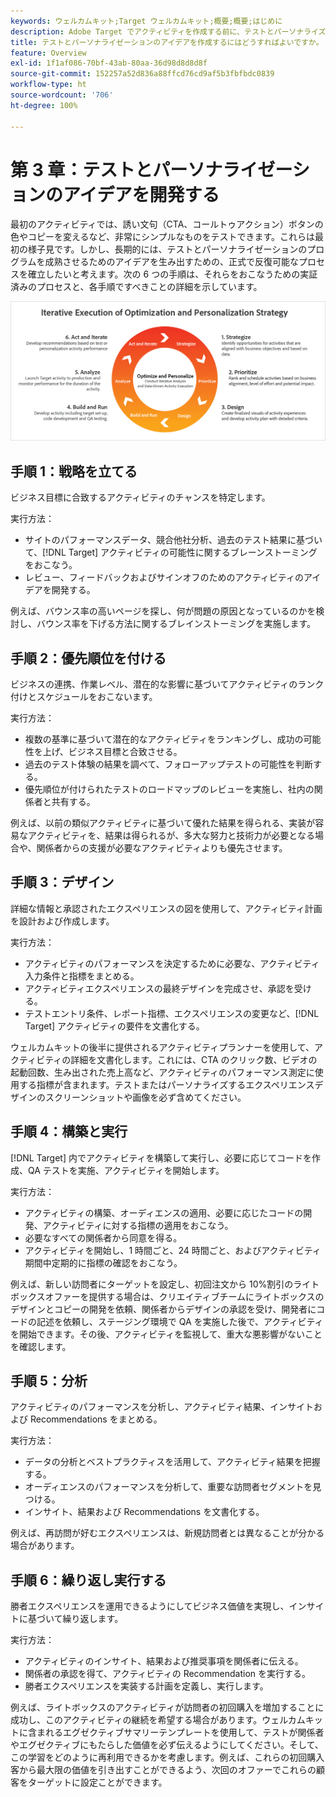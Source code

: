```yaml
---
keywords: ウェルカムキット;Target ウェルカムキット;概要;概要;はじめに
description: Adobe Target でアクティビティを作成する前に、テストとパーソナライズのアイデアを改善するための実証済みのプロセスを 6 つの手順で説明します。
title: テストとパーソナライゼーションのアイデアを作成するにはどうすればよいですか。
feature: Overview
exl-id: 1f1af086-70bf-43ab-80aa-36d98d8d8d8f
source-git-commit: 152257a52d836a88ffcd76cd9af5b3fbfbdc0839
workflow-type: ht
source-wordcount: '706'
ht-degree: 100%

---
```


# 第 3 章：テストとパーソナライゼーションのアイデアを開発する

最初のアクティビティでは、誘い文句（CTA、コールトゥアクション）ボタンの色やコピーを変えるなど、非常にシンプルなものをテストできます。これらは最初の様子見です。しかし、長期的には、テストとパーソナライゼーションのプログラムを成熟させるためのアイデアを生み出すための、正式で反復可能なプロセスを確立したいと考えます。次の 6 つの手順は、それらをおこなうための実証済みのプロセスと、各手順ですべきことの詳細を示しています。

![最適化とパーソナライゼーション戦略の反復的な実行の図](/help/main/c-intro/assets/six-steps.png)

## 手順 1：戦略を立てる

ビジネス目標に合致するアクティビティのチャンスを特定します。

実行方法：

* サイトのパフォーマンスデータ、競合他社分析、過去のテスト結果に基づいて、[!DNL Target] アクティビティの可能性に関するブレーンストーミングをおこなう。
* レビュー、フィードバックおよびサインオフのためのアクティビティのアイデアを開発する。

例えば、バウンス率の高いページを探し、何が問題の原因となっているのかを検討し、バウンス率を下げる方法に関するブレインストーミングを実施します。

## 手順 2：優先順位を付ける

ビジネスの連携、作業レベル、潜在的な影響に基づいてアクティビティのランク付けとスケジュールをおこないます。

実行方法：

* 複数の基準に基づいて潜在的なアクティビティをランキングし、成功の可能性を上げ、ビジネス目標と合致させる。
* 過去のテスト体験の結果を調べて、フォローアップテストの可能性を判断する。
* 優先順位が付けられたテストのロードマップのレビューを実施し、社内の関係者と共有する。

例えば、以前の類似アクティビティに基づいて優れた結果を得られる、実装が容易なアクティビティを、結果は得られるが、多大な努力と技術力が必要となる場合や、関係者からの支援が必要なアクティビティよりも優先させます。

## 手順 3：デザイン

詳細な情報と承認されたエクスペリエンスの図を使用して、アクティビティ計画を設計および作成します。

実行方法：

* アクティビティのパフォーマンスを決定するために必要な、アクティビティ入力条件と指標をまとめる。
* アクティビティエクスペリエンスの最終デザインを完成させ、承認を受ける。
* テストエントリ条件、レポート指標、エクスペリエンスの変更など、[!DNL Target] アクティビティの要件を文書化する。

ウェルカムキットの後半に提供されるアクティビティプランナーを使用して、アクティビティの詳細を文書化します。これには、CTA のクリック数、ビデオの起動回数、生み出された売上高など、アクティビティのパフォーマンス測定に使用する指標が含まれます。テストまたはパーソナライズするエクスペリエンスデザインのスクリーンショットや画像を必ず含めてください。

## 手順 4：構築と実行

[!DNL Target] 内でアクティビティを構築して実行し、必要に応じてコードを作成、QA テストを実施、アクティビティを開始します。

実行方法：

* アクティビティの構築、オーディエンスの適用、必要に応じたコードの開発、アクティビティに対する指標の適用をおこなう。
* 必要なすべての関係者から同意を得る。
* アクティビティを開始し、1 時間ごと、24 時間ごと、およびアクティビティ期間中定期的に指標の確認をおこなう。

例えば、新しい訪問者にターゲットを設定し、初回注文から 10%割引のライトボックスオファーを提供する場合は、クリエイティブチームにライトボックスのデザインとコピーの開発を依頼、関係者からデザインの承認を受け、開発者にコードの記述を依頼し、ステージング環境で QA を実施した後で、アクティビティを開始できます。その後、アクティビティを監視して、重大な悪影響がないことを確認します。

## 手順 5：分析

アクティビティのパフォーマンスを分析し、アクティビティ結果、インサイトおよび Recommendations をまとめる。

実行方法：

* データの分析とベストプラクティスを活用して、アクティビティ結果を把握する。
* オーディエンスのパフォーマンスを分析して、重要な訪問者セグメントを見つける。
* インサイト、結果および Recommendations を文書化する。

例えば、再訪問が好むエクスペリエンスは、新規訪問者とは異なることが分かる場合があります。

## 手順 6：繰り返し実行する

勝者エクスペリエンスを運用できるようにしてビジネス価値を実現し、インサイトに基づいて繰り返します。

実行方法：

* アクティビティのインサイト、結果および推奨事項を関係者に伝える。
* 関係者の承認を得て、アクティビティの Recommendation を実行する。
* 勝者エクスペリエンスを実装する計画を定義し、実行します。

例えば、ライトボックスのアクティビティが訪問者の初回購入を増加することに成功し、このアクティビティの継続を希望する場合があります。ウェルカムキットに含まれるエグゼクティブサマリーテンプレートを使用して、テストが関係者やエグゼクティブにもたらした価値を必ず伝えるようにしてください。そして、この学習をどのように再利用できるかを考慮します。例えば、これらの初回購入客から最大限の価値を引き出すことができるよう、次回のオファーでこれらの顧客をターゲットに設定ことができます。
